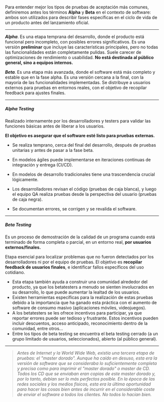 Para entender mejor los tipos de pruebas de aceptación más comunes, definiremos antes los términos **Alpha** y **Beta** en el contexto de software: ambos son utilizados para describir fases específicas en el ciclo de vida de un producto antes del lanzamiento oficial.
****
***Alpha***. Es una etapa temprana del desarrollo, donde el producto está funcional pero incompleto, con posibles errores significativos. Es una versión **preliminar** que incluye las características principales, pero no todas las funcionalidades están completamente pulidas. Suele carecer de optimizaciones de rendimiento o usabilidad.
**No está destinada al público general, sino a equipos internos.**


***Beta***. Es una etapa más avanzada, donde el software está más completo y estable que en la fase alpha. Es una versión cercana a la final, con la mayoría de las funcionalidades implementadas. Se distribuye a usuarios externos para pruebas en entornos reales, con el objetivo de recopilar feedback para ajustes finales.
****
##### **Alpha Testing** 
Realizado internamente por los desarrolladores y testers para validar las funciones básicas antes de liberar a los usuarios.

**El objetivo es asegurar que el software esté listo para pruebas externas.**

- Se realiza temprano, cerca del final del desarrollo, después de pruebas unitarias y antes de pasar a la fase beta.

- En modelos ágiles puede implementarse en iteraciones continuas de integración y entrega (CI/CD).

- En modelos de desarrollo tradicionales tiene una trascendencia crucial lógicamente.

- Los desarrolladores revisan el código (pruebas de caja blanca), y luego el equipo QA realiza pruebas desde la perspectiva del usuario (pruebas de caja negra).

- Se documentan errores, se corrigen y se revalida el software.
****
##### **Beta Testing** 
Es un proceso de demostración de la calidad de un programa cuando está terminado de forma completa o parcial, en un entorno real, **por usuarios externos/finales.** 

Etapa esencial para localizar problemas que no fueron detectados por los desarrolladores ni por el equipo de pruebas. El objetivo es **recopilar feedback de usuarios finales**, e identificar fallos específicos del uso cotidiano.

- Esta etapa también ayuda a construir una comunidad alrededor del producto, ya que los betatesters a menudo se sienten involucrados en su desarrollo, lo que puede aumentar la lealtad de los usuarios. 
- Existen herramientas específicas para la realización de estas pruebas debido a la importancia que ha ganado esta práctica con el aumento de software de consumo masivo (aplicaciones móviles, videojuegos).
- A los betatesters se les ofrece incentivos para participar, ya que reportar errores puede ser tedioso y frustrante. Estos incentivos pueden incluir descuentos, acceso anticipado, reconocimiento dentro de la comunidad, entre otros...
- Entre los tipos de beta testing se encuentra el beta testing cerrado (a un grupo limitado de usuarios, seleccionados), abierto (al público general).
****
> *Antes de Internet y la World Wide Web, existía una tercera etapa de pruebas: el "master dorado". Aunque ha caído en desuso, esta era la versión de software que se consideraba lo suficientemente completa y precisa como para imprimir el "master dorado" o master de CD. Todos los CD que se enviaban eran copias de este master dorado y, por lo tanto, debían ser lo más perfectos posible. En la época de las redes sociales y los medios físicos, esta era la última oportunidad para hacer las cosas bien antes de incurrir en el considerable coste de enviar el software a todos los clientes. No todos lo hacían bien.*